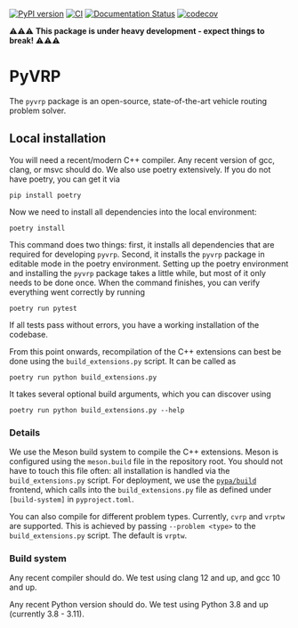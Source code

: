 [![PyPI version](https://badge.fury.io/py/pyvrp.svg)](https://badge.fury.io/py/pyvrp)
[![CI](https://github.com/N-Wouda/pyvrp/actions/workflows/CI.yml/badge.svg?branch=main)](https://github.com/N-Wouda/pyvrp/actions/workflows/CI.yml)
[![Documentation Status](https://readthedocs.org/projects/pyvrp/badge/?version=latest)](https://pyvrp.readthedocs.io/en/latest/?badge=latest)
[![codecov](https://codecov.io/gh/N-Wouda/pyvrp/branch/main/graph/badge.svg?token=G9JKIVZOHB)](https://codecov.io/gh/N-Wouda/pyvrp)

⚠️⚠️⚠️ **This package is under heavy development - expect things to break!** ⚠️⚠️⚠️ 

# PyVRP

The `pyvrp` package is an open-source, state-of-the-art vehicle routing problem solver.

## Local installation

You will need a recent/modern C++ compiler. 
Any recent version of gcc, clang, or msvc should do.
We also use poetry extensively. 
If you do not have poetry, you can get it via
```shell
pip install poetry
```
Now we need to install all dependencies into the local environment:
```shell
poetry install
```
This command does two things: first, it installs all dependencies that are required for developing `pyvrp`.
Second, it installs the `pyvrp` package in editable mode in the poetry environment.
Setting up the poetry environment and installing the `pyvrp` package takes a little while, but most of it only needs to be done once.
When the command finishes, you can verify everything went correctly by running
```shell
poetry run pytest
```
If all tests pass without errors, you have a working installation of the codebase.

From this point onwards, recompilation of the C++ extensions can best be done using the `build_extensions.py` script.
It can be called as
```shell
poetry run python build_extensions.py
``` 
It takes several optional build arguments, which you can discover using
```shell
poetry run python build_extensions.py --help
```

### Details

We use the Meson build system to compile the C++ extensions.
Meson is configured using the `meson.build` file in the repository root. 
You should not have to touch this file often: all installation is handled via the `build_extensions.py` script.
For deployment, we use the [`pypa/build`](https://github.com/pypa/build) frontend, which calls into the `build_extensions.py` file as defined under `[build-system]` in `pyproject.toml`.

You can also compile for different problem types.
Currently, `cvrp` and `vrptw` are supported.
This is achieved by passing `--problem <type>` to the `build_extensions.py` script.
The default is `vrptw`.

### Build system

Any recent compiler should do.
We test using clang 12 and up, and gcc 10 and up.

Any recent Python version should do.
We test using Python 3.8 and up (currently 3.8 - 3.11).

